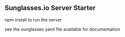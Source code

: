 ## Sunglasses.io Server Starter

npm install to run the server

see the sunglasses yaml file available for documentation
